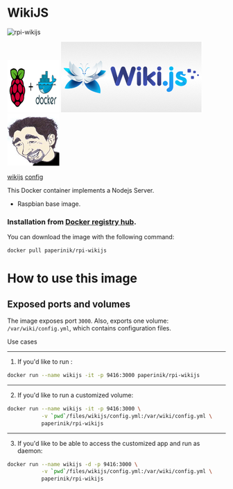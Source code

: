 # WikiJS

![rpi-wikijs](https://img.shields.io/docker/pulls/paperinik/rpi-wikijs)

![docker_logo](https://github.com/brunocantisano/rpi-wikijs/blob/master/files/docker.png?raw=true)
![docker_wikijs_logo](https://github.com/brunocantisano/rpi-wikijs/blob/master/files/logo-wikijs.png?raw=true)
![docker_paperinik_logo](https://github.com/brunocantisano/rpi-wikijs/blob/master/files/docker_paperinik_120x120.png?raw=true)

[wikijs](https://docs.requarks.io/install/linux)
[config](https://docs.requarks.io/install/config)

This Docker container implements a Nodejs Server.

 * Raspbian base image.
 
### Installation from [Docker registry hub](https://registry.hub.docker.com/u/paperinik/rpi-wikijs/).

You can download the image with the following command:

```bash
docker pull paperinik/rpi-wikijs
```

# How to use this image

Exposed ports and volumes
----

The image exposes port `3000`. Also, exports one volume: `/var/wiki/config.yml`, which contains configuration files.

Use cases

----

1) If you'd like to run :

```bash
docker run --name wikijs -it -p 9416:3000 paperinik/rpi-wikijs
```

----

2) If you'd like to run a customized volume:

```bash
docker run --name wikijs -it -p 9416:3000 \
           -v `pwd`/files/wikijs/config.yml:/var/wiki/config.yml \
           paperinik/rpi-wikijs
```

----

3) If you'd like to be able to access the customized app and run as daemon:

```bash
docker run --name wikijs -d -p 9416:3000 \
           -v `pwd`/files/wikijs/config.yml:/var/wiki/config.yml \
           paperinik/rpi-wikijs
```

